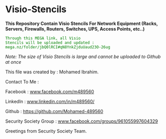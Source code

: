 # Visio-Stencils
__This Repository Contain Visio Stencils For Network Equipment (Racks, Servers, Firewalls, Routers, Switches, UPS, Access Points, etc..)__

<code style="color : green">Through this MEGA link, all Visio Stencils will be uploaded and updated :</code> <br />
<code style="color : green">mega.nz/folder/jbQ0lRCI#qN8YnkZjduUaud23O-26ug</code> <br />



*Note: The size of Visio Stencils is large and cannot be uploaded to Github at once*



This file was created by : Mohamed Ibrahim.

Contact To Me :

Facebook : www.facebook.com/m489560

LinkedIn : www.linkedin.com/in/m489560/

Github : https://github.com/Mohamed-489560

Security Society Group : www.facebook.com/groups/961055997604329

Greetings from Security Society Team.
